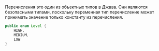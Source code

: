 Перечисления это один из объектных типов в Джава. Они являются безопасными типами, поскольку переменная тип перечисление может принимать значение только константу из перечисления.

```java
public enum Level {
    HIGH,
    MEDIUM,
    LOW
}
```
